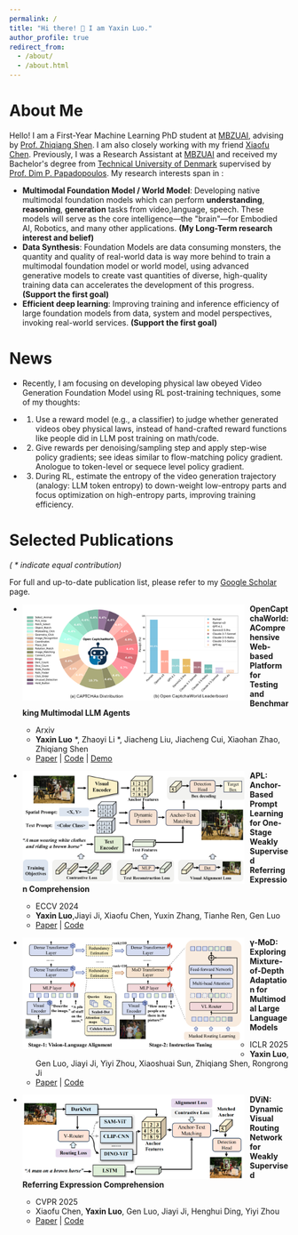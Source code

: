 ```yaml
---
permalink: /
title: "Hi there! 👋 I am Yaxin Luo."
author_profile: true
redirect_from: 
  - /about/
  - /about.html
---
```


About Me
======
Hello! I am a First-Year Machine Learning PhD student at [MBZUAI](https://mbzuai.ac.ae/), advising by [Prof. Zhiqiang Shen](https://zhiqiangshen.com/). I am also closely working with my friend [Xiaofu Chen](https://xxfchen.github.io/XiaofuChen/). Previously, I was a Research Assistant at [MBZUAI](https://mbzuai.ac.ae/) and received my Bachelor's degree from [Technical University of Denmark](https://www.dtu.dk/english/) supervised by [Prof. Dim P. Papadopoulos](https://dimipapa.github.io/). My research interests span in :
- **Multimodal Foundation Model / World Model**: Developing native multimodal foundation models which can perform  **understanding**, **reasoning**, **generation** tasks from video,language, speech. These models will serve as the core intelligence—the "brain"—for Embodied AI, Robotics, and many other applications. **(My Long-Term research interest and belief)**
- **Data Synthesis**: Foundation Models are data consuming monsters, the quantity and quality of real-world data is way more behind to train a multimodal foundation model or world model, using advanced generative models to create vast quantities of diverse, high-quality training data can accelerates the development of this progress. **(Support the first goal)**
- **Efficient deep learning**: Improving training and inference efficiency of large foundation models from data, system and model perspectives, invoking real-world services. **(Support the first goal)**

News
======
- Recently, I am focusing on developing physical law obeyed Video Generation Foundation Model using RL post-training techniques, some of my thoughts:

- 1. Use a reward model (e.g., a classifier) to judge whether generated videos obey physical laws, instead of hand-crafted reward functions like people did in LLM post training on math/code.

- 2. Give rewards per denoising/sampling step and apply step-wise policy gradients; see ideas similar to flow-matching policy gradient. Anologue to token-level or sequece level policy gradient.

- 3. During RL, estimate the entropy of the video generation trajectory (analogy: LLM token entropy) to down-weight low-entropy parts and focus optimization on high-entropy parts, improving training efficiency.

Selected Publications
======
*( * indicate equal contribution)*

For full and up-to-date publication list, please refer to my [Google Scholar](https://scholar.google.com/citations?user=tEaSCzYAAAAJ&hl=en) page.

* <img src="./images/opencaptchaworld.png" width="400px" align="left" style="margin-right:10px"> **OpenCaptchaWorld: AComprehensive Web-based Platform for Testing and Benchmarking Multimodal LLM Agents**
  * Arxiv
  * **Yaxin Luo** *, Zhaoyi Li *, Jiacheng Liu, Jiacheng Cui, Xiaohan Zhao, Zhiqiang Shen
  * [Paper](https://arxiv.org/abs/2505.24878) | [Code](https://github.com/MetaAgentX/OpenCaptchaWorld) | [Demo](https://huggingface.co/spaces/YaxinLuo/Open_CaptchaWorld)

* <img src="./images/APL.png" width="400px" align="left" style="margin-right:10px"> **APL: Anchor-Based Prompt Learning for One-Stage Weakly Supervised Referring Expression Comprehension**
  * ECCV 2024
  * **Yaxin Luo**,Jiayi Ji, Xiaofu Chen, Yuxin Zhang, Tianhe Ren, Gen Luo
  * [Paper](https://link.springer.com/chapter/10.1007/978-3-031-72624-8_12) | [Code](https://github.com/Yaxin9Luo/APL)

* <img src="./images/MoD.png" width="400px" align="left" style="margin-right:10px"> **γ-MoD: Exploring Mixture-of-Depth Adaptation for Multimodal Large Language Models**
  * ICLR 2025
  * **Yaxin Luo**, Gen Luo, Jiayi Ji, Yiyi Zhou, Xiaoshuai Sun, Zhiqiang Shen, Rongrong Ji
  * [Paper](https://arxiv.org/abs/2410.13859) | [Code](https://github.com/Yaxin9Luo/gamma-MoD)

* <img src="./images/DViN.png" width="400px" align="left" style="margin-right:10px"> **DViN: Dynamic Visual Routing Network for Weakly Supervised Referring Expression Comprehension**
  * CVPR 2025
  * Xiaofu Chen, **Yaxin Luo**, Gen Luo, Jiayi Ji, Henghui Ding, Yiyi Zhou
  * [Paper](https://openaccess.thecvf.com/content/CVPR2025/html/Chen_DViN_Dynamic_Visual_Routing_Network_for_Weakly_Supervised_Referring_Expression_CVPR_2025_paper.html) | [Code](https://github.com/XxFChen/DViN)